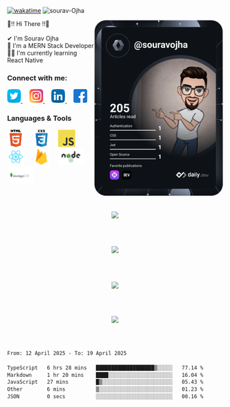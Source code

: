 [![wakatime](https://wakatime.com/badge/user/062ae067-92b3-487a-8b59-49d23a55c735.svg)](https://wakatime.com/@062ae067-92b3-487a-8b59-49d23a55c735) <span> <img src='https://komarev.com/ghpvc/?username=sourav-ojha&label=Views&color=blue&style=plastic%22' alt='sourav-Ojha' > </span>

<div align="left">
  
  
<a href="https://app.daily.dev/SouravOjha">
  <img 
       src="https://github.com/sourav-ojha/sourav-ojha/blob/main/devcard.svg"
       width="300" 
       alt="sourav ojha's Dev Card"
       align='right'
       />
  </a>
🤍!! Hi There !!🤍 <br /><br />
 ✔  I'm Sourav Ojha <br />
<!-- - 👀 I'm currently Pursuing Bachelors of Computer Application (BCA) -->
 👀 I'm a MERN Stack Developer <br />
 👨‍💻 I'm currently learning React Native <br />

</div>
<!-- dummy -->

### Connect with me:

<p>
<a target="_blank" href="https://twitter.com/subhamojha9" > <img  alt="sourav-ojha | Twitter" width="32px" src="images/twitter.png" /> </a> &nbsp; &nbsp;
<a target="_blank" href="https://www.instagram.com/ojha_sourav2001/" > <img  alt="sourav-ojha | Instagram" width="32px" src="images/instagram.png" /> </a> &nbsp; &nbsp;
<a target="_blank" href="https://www.linkedin.com/in/sourav-ojha/" > <img  alt="sourav-ojha | LinkedIn" width="32px" src="images/linkedin.png" /> </a>&nbsp; &nbsp;
<a target="_blank" href="https://www.facebook.com/Ojha.sourAv.26/" > <img  alt="sourav-ojha | Facebook" width="32px" src="images/facebook.png" /> </a>
</p>

### Languages & Tools

<p align="">
<!-- <code> -->
<img height="40" src="images/html.png">
<!-- </code> -->
 &nbsp; &nbsp; 
<!-- <code> -->
<img height="40" src="images/css.png">
<!-- </code> -->
 &nbsp; &nbsp;
<!-- <code> -->
<img height="40" src="images/js.png">
<!-- </code> -->
 &nbsp; &nbsp;
<!-- <code> -->
<img height="40" src="images/react.png">
<!-- </code> -->
 &nbsp; &nbsp;
<!-- <code> -->
<img height="40" src="images/firebase.png">
<!-- </code> -->
 &nbsp; &nbsp;
<!-- <code> -->
<img height="40" src="images/nodejs.png">
<!-- </code> -->
 &nbsp; &nbsp;
<!-- <code> -->
<img height="40" src="images/mongodb.png">
<!-- </code> -->
 &nbsp; &nbsp;
</p>

<br />

<!-- [<img  align="left" alt="sourav-ojha | Twitter" width="22px" src="images/twitter.png" />][twitter]j
[<img align="left" alt="sourav-ojha | LinkedIn" width="22px" src="images/linkedin.png" />][linkedin]
[<img align="left" alt="sourav-ojha | Instagram" width="22px" src="images/instagram.png" />][instagram]
[<img align="left" alt="sourav-ojha | Facebook" width="22px" src="images/facebook.png" />][facebook]
--!>



<!--
[twitter]: https://twitter.com/subhamojha9
[instagram]: https://www.instagram.com/ojha_sourav2001/
[linkedin]: https://www.linkedin.com/in/sourav-coder/
[facebook]: https://www.facebook.com/Ojha.sourAv.26/
--!>



<br />
<p align="center">
<a align="center" href="https://sites.google.com/view/souravojha/home" >
<img src="https://img.shields.io/badge/PortfolioWebsite-sourav_ojha-2648ff?style=flat-square&logo=google-chrome" />
</a>
  </p>
<br />
<br />

<p align='center'>
  <img src="https://github-readme-streak-stats.herokuapp.com/?user=sourav-ojha&theme=flag-india"/>
  </p>

 <br />
  <br />
 <p align='center'>
 <a  href='#' >
     <img align='center' src='https://github-readme-stats.vercel.app/api/top-langs/?username=sourav-ojha&layout=compact&hide=handlebars&theme=flag-india' />
  </a>
</p>
  <br />
  <br />
<p align='center'>
  <a  href='#' >
     <img align='center' src='https://github-readme-stats.vercel.app/api?username=sourav-ojha&show_icons=true&theme=flag-india&hide=prs&border_radius=10px&' />
  </a>
  </p>
  <br />
  <br />

<!--  <p> <img src="https://wakatime.com/share/@sourav_ojha/ffb56595-a404-4408-ab0b-602c423d7591.svg" width='450px' height='300px' />
 <img  src="https://wakatime.com/share/@sourav_ojha/e173b068-91b0-485f-aba4-2bcc47d39e68.svg" width:'300px' height='300px' />
</p> -->
<!--START_SECTION:waka-->

```txt
From: 12 April 2025 - To: 19 April 2025

TypeScript   6 hrs 28 mins   ███████████████████▒░░░░░   77.14 %
Markdown     1 hr 20 mins    ████░░░░░░░░░░░░░░░░░░░░░   16.04 %
JavaScript   27 mins         █▒░░░░░░░░░░░░░░░░░░░░░░░   05.43 %
Other        6 mins          ▒░░░░░░░░░░░░░░░░░░░░░░░░   01.23 %
JSON         0 secs          ░░░░░░░░░░░░░░░░░░░░░░░░░   00.16 %
```

<!--END_SECTION:waka-->

